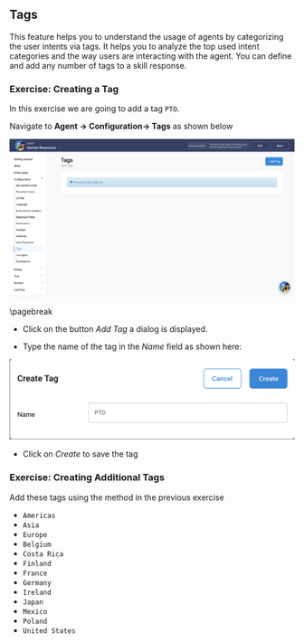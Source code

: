 ## Tags

This feature helps you to understand the usage of agents by categorizing the user intents via tags.
It helps you to analyze the top used intent categories and the way users are interacting with the agent.
You can define and add any number of tags to a skill response.

### Exercise: Creating a Tag

In this exercise we are going to add a tag `PTO`.

Navigate to **Agent -> Configuration-> Tags** as shown below

![Tags configuration](contents/hr-agent/images/tags-builder.png)

\pagebreak

- Click on the button _Add Tag_ a dialog is displayed.

- Type the name of the tag in the _Name_ field as shown here:

![Adding a tag](contents/hr-agent/images/tags-add-dialog.png)

- Click on _Create_ to save the tag

### Exercise: Creating Additional Tags

Add these tags using the method in the previous exercise

* `Americas`
* `Asia`
* `Europe`
* `Belgium`
* `Costa Rica`
* `Finland`
* `France`
* `Germany`
* `Ireland`
* `Japan`
* `Mexico`
* `Poland`
* `United States`


